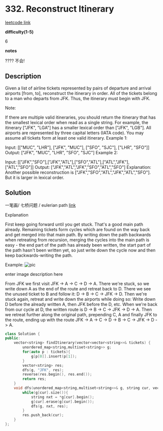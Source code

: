 # 332. Reconstruct Itinerary

[leetcode link](https://leetcode.com/problems/reconstruct-itinerary/)

**difficulty(1-5)** 

6

**notes**   

???? 不会!

## Description

Given a list of airline tickets represented by pairs of departure and arrival airports [from, to], reconstruct the itinerary in order. All of the tickets belong to a man who departs from JFK. Thus, the itinerary must begin with JFK.

Note:

If there are multiple valid itineraries, you should return the itinerary that has the smallest lexical order when read as a single string. For example, the itinerary ["JFK", "LGA"] has a smaller lexical order than ["JFK", "LGB"].
All airports are represented by three capital letters (IATA code).
You may assume all tickets form at least one valid itinerary.
Example 1:

Input: [["MUC", "LHR"], ["JFK", "MUC"], ["SFO", "SJC"], ["LHR", "SFO"]]
Output: ["JFK", "MUC", "LHR", "SFO", "SJC"]
Example 2:

Input: [["JFK","SFO"],["JFK","ATL"],["SFO","ATL"],["ATL","JFK"],["ATL","SFO"]]
Output: ["JFK","ATL","JFK","SFO","ATL","SFO"]
Explanation: Another possible reconstruction is ["JFK","SFO","ATL","JFK","ATL","SFO"].
             But it is larger in lexical order.

## Solution

一笔画/ 七桥问题 / eulerian path  [link](https://leetcode.com/problems/reconstruct-itinerary/discuss/78768/Short-Ruby-Python-Java-C%2B%2B)

Explanation

First keep going forward until you get stuck. That's a good main path already. Remaining tickets form cycles which are found on the way back and get merged into that main path. By writing down the path backwards when retreating from recursion, merging the cycles into the main path is easy - the end part of the path has already been written, the start part of the path hasn't been written yet, so just write down the cycle now and then keep backwards-writing the path.

Example:
![pic](https://www.stefan-pochmann.info/misc/reconstruct-itinerary.png)

enter image description here

From JFK we first visit JFK -> A -> C -> D -> A. There we're stuck, so we write down A as the end of the route and retreat back to D. There we see the unused ticket to B and follow it: D -> B -> C -> JFK -> D. Then we're stuck again, retreat and write down the airports while doing so: Write down D before the already written A, then JFK before the D, etc. When we're back from our cycle at D, the written route is D -> B -> C -> JFK -> D -> A. Then we retreat further along the original path, prepending C, A and finally JFK to the route, ending up with the route JFK -> A -> C -> D -> B -> C -> JFK -> D -> A.
```c++
class Solution {
public:
    vector<string> findItinerary(vector<vector<string>>& tickets) {
        unordered_map<string,multiset<string>> g;
        for(auto p : tickets){
            g[p[0]].insert(p[1]);
        }
        vector<string> res;
        dfs(g, "JFK", res);
        reverse(res.begin(), res.end());
        return res;
    }
    void dfs(unordered_map<string,multiset<string>>& g, string cur, vector<string>&res){
        while(g[cur].size()){
            string nxt = *g[cur].begin();
            g[cur].erase(g[cur].begin());
            dfs(g, nxt, res);
        }
        res.push_back(cur);
    }
};
```